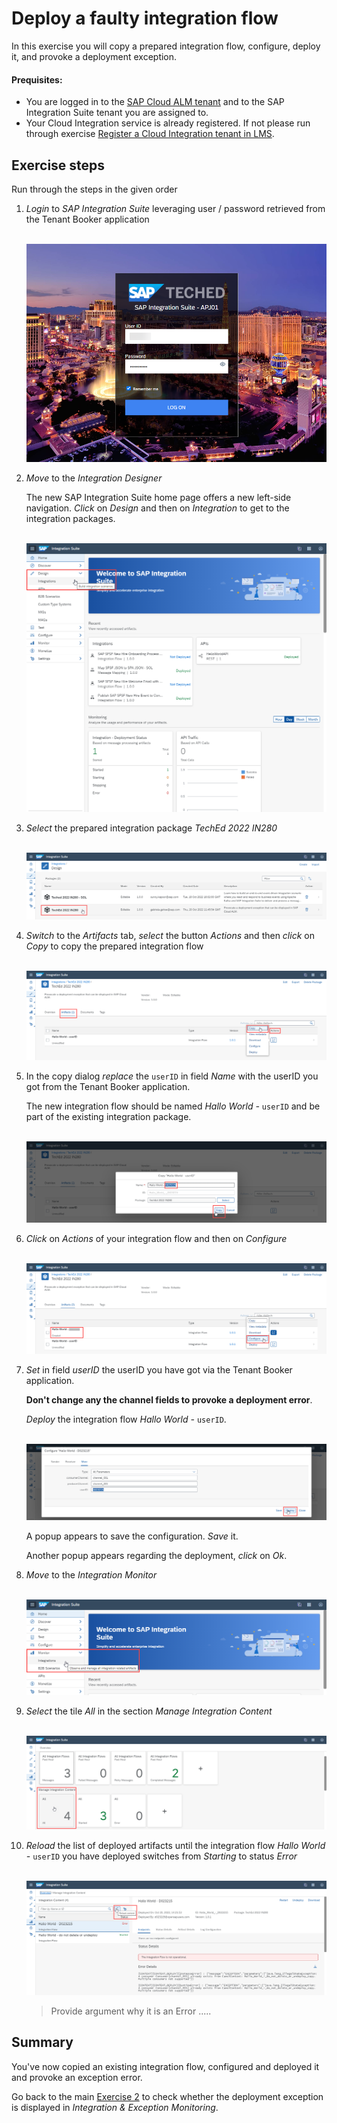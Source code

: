 # Deploy a faulty integration flow

In this exercise you will copy a prepared integration flow, configure, deploy it, and provoke a deployment exception.

#### Prequisites:

- You are logged in to the [SAP Cloud ALM tenant](https://teched22-cloudalm-003.authentication.eu10.hana.ondemand.com/) and to the SAP Integration Suite tenant you are assigned to.
- Your Cloud Integration service is already registered. If not please run through exercise [Register a Cloud Integration tenant in LMS](/exercises/ex1/ex11/).

## Exercise steps

Run through the steps in the given order

1. *Login* to *SAP Integration Suite* leveraging user / password retrieved from the Tenant Booker application

    <br>![](/exercises/ex2/images/Login.png)

2. *Move* to the *Integration Designer* 

    The new SAP Integration Suite home page offers a new left-side navigation. *Click* on *Design* and then on *Integration* to get to the integration packages. 
    
    <br>![](/exercises/ex2/images/SuiteMoveDesigner.png)
    
3. *Select* the prepared integration package *TechEd 2022 IN280*

    <br>![](/exercises/ex2/images/SuiteDesignerSelectPackage.png)
    
4. *Switch* to the *Artifacts* tab, *select* the button *Actions* and then *click* on *Copy* to copy the prepared integration flow

    <br>![](/exercises/ex2/images/SuiteArtifactsActionsCopy.png)
  
5. In the copy dialog *replace* the `userID` in field *Name* with the userID you got from the Tenant Booker application. 

    The new integration flow should be named *Hallo World -* `userID` and be part of the existing integration package.

    <br>![](/exercises/ex2/images/SuiteDesignerCopyFlow.png)

6. *Click* on *Actions* of your integration flow and then on *Configure*

    <br>![](/exercises/ex2/images/SuiteArtifactsActionsConfigure.png)
    
7. *Set* in field *userID* the userID you have got via the Tenant Booker application. 
    
    **Don't change any the channel fields to provoke a deployment error**.
    
    *Deploy* the integration flow *Hallo World -* `userID`.
    
    <br>![](/exercises/ex2/images/SuiteDesignerConfigureUser.png)
    
    A popup appears to save the configuration. *Save* it.
    
    Another popup appears regarding the deployment, *click* on *Ok*.

8. *Move* to the *Integration Monitor* 

    <br>![](/exercises/ex2/images/SuiteMoveMonitor.png)

9. *Select* the tile *All* in the section *Manage Integration Content* 

    <br>![](/exercises/ex2/images/SuiteMonitorMoveToContent.png)

10. *Reload* the list of deployed artifacts until the integration flow *Hallo World -* `userID` you have deployed switches from *Starting* to status *Error*

    <br>![](/exercises/ex2/images/SuiteMPLConsumer001ExistsAlready.png)

    > Provide argument why it is an Error .....

## Summary

You've now copied an existing integration flow, configured and deployed it and provoke an exception error. 

Go back to the main [Exercise 2](../../ex2/) to check whether the deployment exception is displayed in *Integration & Exception Monitoring*.
